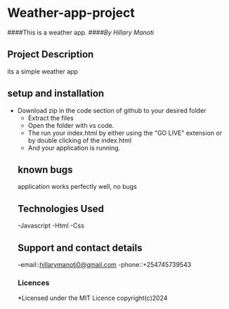 # Weather-app-project
####This is a weather app.
####*By Hillary Manoti*
## Project Description
its a simple weather app
## setup and installation
- Download zip in the code section of github to your desired folder
    - Extract the files
    - Open the folder with vs code.
    - The run your index.html by either using the "GO LIVE" extension or by double clicking of the index.html
    - And your application is running.
    ## known bugs 
    application works perfectly well, no bugs
    ## Technologies Used
    -Javascript
    -Html
    -Css
    ## Support and contact details
    -email::hillarymanoti0@gmail.com
    -phone::+254745739543
    ### Licences 
    *Licensed under the MIT Licence
    copyright(c)2024